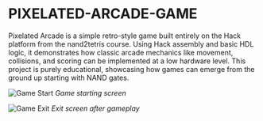 # PIXELATED-ARCADE-GAME

Pixelated Arcade is a simple retro-style game built entirely on the Hack platform from the nand2tetris course. Using Hack assembly and basic HDL logic, it demonstrates how classic arcade mechanics like movement, collisions, and scoring can be implemented at a low hardware level. This project is purely educational, showcasing how games can emerge from the ground up starting with NAND gates.

![Game Start](assets/game_start.png)
*Game starting screen*

![Game Exit](assets/game_exit.png)
*Exit screen after gameplay*
